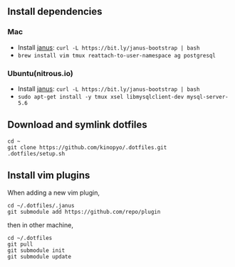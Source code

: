 ## Install dependencies

### Mac

- Install [janus](https://github.com/carlhuda/janus): `curl -L https://bit.ly/janus-bootstrap | bash`
- `brew install vim tmux reattach-to-user-namespace ag postgresql`

### Ubuntu(nitrous.io)

- Install [janus](https://github.com/carlhuda/janus): `curl -L https://bit.ly/janus-bootstrap | bash`
- `sudo apt-get install -y tmux xsel libmysqlclient-dev mysql-server-5.6`

## Download and symlink dotfiles

```
cd ~
git clone https://github.com/kinopyo/.dotfiles.git
.dotfiles/setup.sh
```

## Install vim plugins

When adding a new vim plugin,

```
cd ~/.dotfiles/.janus
git submodule add https://github.com/repo/plugin
```

then in other machine,

```
cd ~/.dotfiles
git pull
git submodule init
git submodule update
```
